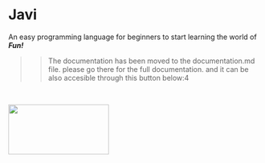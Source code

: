 # Javi
An easy programming language for beginners to start learning the world of <strong> <em>Fun!</em> </strong>

>> The documentation has been moved to the documentation.md file. please go there for the full documentation. and it can be also accesible through this button below:4
<br>

[<img src="https://github.com/Team-Java-Wolf/Javi/gh/docs.png" width="200" height="100"/>](https://github.com/Team-Java-Wolf/Javi/documentation.md)
